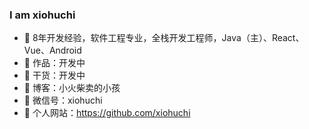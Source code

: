 ### I am xiohuchi

- :dog: 8年开发经验，软件工程专业，全栈开发工程师，Java（主）、React、Vue、Android
- :bus: 作品：开发中
- :seedling: 干货：开发中
- :pencil: 博客：小火柴卖的小孩
- :love_letter: 微信号：xiohuchi
- :feet: 个人网站：[](https://github.com/xiohuchi)https://github.com/xiohuchi
